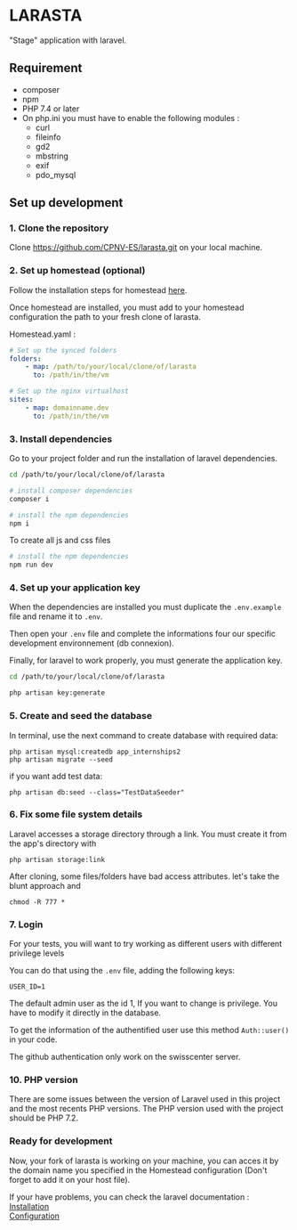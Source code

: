 # LARASTA

"Stage" application with laravel.

## Requirement
* composer
* npm
* PHP 7.4 or later
* On php.ini you must have to enable the following modules :
  * curl
  * fileinfo
  * gd2
  * mbstring
  * exif
  * pdo_mysql

## Set up development

### 1. Clone the repository
Clone https://github.com/CPNV-ES/larasta.git on your local machine.

### 2. Set up homestead (optional)
Follow the installation steps for homestead [here](https://laravel.com/docs/5.5/homestead).

Once homestead are installed, you must add to your homestead configuration the path to your fresh clone of larasta.

Homestead.yaml :
```yaml
# Set up the synced folders
folders:
    - map: /path/to/your/local/clone/of/larasta
      to: /path/in/the/vm

# Set up the nginx virtualhost
sites:
    - map: domainname.dev
      to: /path/in/the/vm
```

### 3. Install dependencies
Go to your project folder and run the installation of laravel dependencies.

```bash
cd /path/to/your/local/clone/of/larasta

# install composer dependencies
composer i

# install the npm dependencies
npm i
```

To create all js and css files

```bash
# install the npm dependencies
npm run dev
```

### 4. Set up your application key
When the dependencies are installed you must duplicate the ``.env.example`` file and rename it to ``.env``.

Then open your ``.env`` file and complete the informations four our specific development environnement (db connexion).

Finally, for laravel to work properly, you must generate the application key.

```bash
cd /path/to/your/local/clone/of/larasta

php artisan key:generate
```

### 5. Create and seed the database

In terminal, use the next command to create database with required data:
```
php artisan mysql:createdb app_internships2
php artisan migrate --seed
```

if you want add test data:
```
php artisan db:seed --class="TestDataSeeder"
```

### 6. Fix some file system details

Laravel accesses a storage directory through a link. You must create it from the app's directory with

```
php artisan storage:link
```

After cloning, some files/folders have bad access attributes. let's take the blunt approach and

```
chmod -R 777 *
```

### 7. Login

For your tests, you will want to try working as different users with different privilege levels

You can do that using the ``.env`` file, adding the following keys:

```
USER_ID=1
```

The default admin user as the id 1, If you want to change is privilege. You have to modify it directly in the database.

To get the information of the authentified user use this method `Auth::user()` in your code.

The github authentication only work on the swisscenter server.

### 10. PHP version
There are some issues between the version of Laravel used in this project and the most recents PHP versions. The PHP version used with the project should be PHP 7.2.

### Ready for development
Now, your fork of larasta is working on your machine, you can acces it by the domain name you specified in the Homestead configuration (Don't forget to add it on your host file).

If your have problems, you can check the laravel documentation :  
[Installation](https://laravel.com/docs/5.5/installation)  
[Configuration](https://laravel.com/docs/5.5/configuration)
